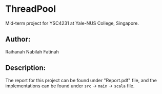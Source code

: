 # ThreadPool

Mid-term project for YSC4231 at Yale-NUS College, Singapore.

## Author:
 
Raihanah Nabilah Fatinah

## Description:

The report for this project can be found under "Report.pdf" file, and the implementations can be found under `src` -> `main` -> `scala` file.
